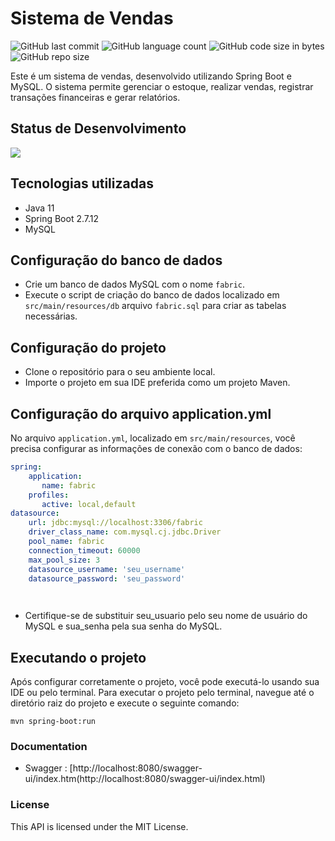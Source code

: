 

# Sistema de Vendas

![GitHub last commit](https://img.shields.io/github/last-commit/ediwaldoneto/fabrictrack)
![GitHub language count](https://img.shields.io/github/languages/count/ediwaldoneto/fabrictrack) ![GitHub code size in bytes](https://img.shields.io/github/languages/code-size/ediwaldoneto/fabrictrack) ![GitHub repo size](https://img.shields.io/github/repo-size/ediwaldoneto/fabrictrack)
 

Este é um sistema de vendas, desenvolvido utilizando Spring Boot e MySQL. O sistema permite gerenciar o estoque, realizar vendas, registrar transações financeiras e gerar relatórios.

## Status de Desenvolvimento

<p align="left">
<img src="http://img.shields.io/static/v1?label=STATUS&message=EM%20DESENVOLVIMENTO&color=GREEN&style=for-the-badge"/>
</p>

## Tecnologias utilizadas

- Java 11
- Spring Boot 2.7.12
- MySQL

## Configuração do banco de dados

- Crie um banco de dados MySQL com o nome `fabric`.
- Execute o script de criação do banco de dados localizado em `src/main/resources/db` arquivo  `fabric.sql` para criar as tabelas necessárias.

## Configuração do projeto

- Clone o repositório para o seu ambiente local.
- Importe o projeto em sua IDE preferida como um projeto Maven.

## Configuração do arquivo application.yml

No arquivo `application.yml`, localizado em `src/main/resources`, você precisa configurar as informações de conexão com o banco de dados:

```yaml
spring:
    application:
       name: fabric
    profiles:
       active: local,default
datasource:
    url: jdbc:mysql://localhost:3306/fabric
    driver_class_name: com.mysql.cj.jdbc.Driver
    pool_name: fabric
    connection_timeout: 60000
    max_pool_size: 3
    datasource_username: 'seu_username'
    datasource_password: 'seu_password'

 
 ```
  - Certifique-se de substituir seu_usuario pelo seu nome de usuário do MySQL e sua_senha pela sua senha do MySQL.

## Executando o projeto
Após configurar corretamente o projeto, você pode executá-lo usando sua IDE ou pelo terminal. Para executar o projeto pelo terminal, navegue até o diretório raiz do projeto e execute o seguinte comando:

```
mvn spring-boot:run
```

### Documentation

* Swagger : [http://localhost:8080/swagger-ui/index.htm(http://localhost:8080/swagger-ui/index.html)

### License

This API is licensed under the MIT License.
